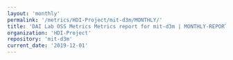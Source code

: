```yaml
---
layout: 'monthly'
permalink: '/metrics/HDI-Project/mit-d3m/MONTHLY/'
title: 'DAI Lab OSS Metrics Metrics report for mit-d3m | MONTHLY-REPORT-2019-12-01'
organization: 'HDI-Project'
repository: 'mit-d3m'
current_date: '2019-12-01'
---
```


